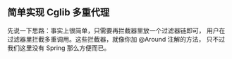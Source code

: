 ## 简单实现 Cglib 多重代理

先说一下思路：事实上很简单，只需要再拦截器里放一个过滤器链即可，
用户在过滤器里拦截多重调用。这些拦截器，就像你加 @Around 注解的方法，
只不过我们这里没有 Spring 那么方便而已。